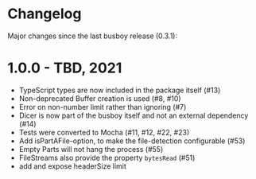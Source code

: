 # Changelog

Major changes since the last busboy release (0.3.1):

# 1.0.0 - TBD, 2021

* TypeScript types are now included in the package itself (#13)
* Non-deprecated Buffer creation is used (#8, #10)
* Error on non-number limit rather than ignoring (#7)
* Dicer is now part of the busboy itself and not an external dependency (#14)
* Tests were converted to Mocha (#11, #12, #22, #23)
* Add isPartAFile-option, to make the file-detection configurable (#53)
* Empty Parts will not hang the process (#55)
* FileStreams also provide the property `bytesRead` (#51)
* add and expose headerSize limit
